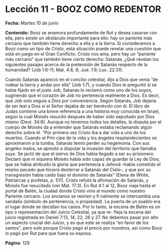 # Lección 11 - BOOZ COMO REDENTOR

**Fecha:** Martes 10 de junio

**Contenido:**
Booz se enamora profundamente de Rut y desea casarse con ella, pero existe un
obstáculo importante para ello: hay un pariente más cercano que también tiene
derecho a ella y a la tierra. Si consideramos a Booz como un tipo de Cristo, esta
situación puede revelar una cuestión que está en juego en el Gran Conflicto.
Cristo nos ama, pero hay un “pariente más cercano” que también tiene cierto
derecho: Satanás.
¿Qué revelan los siguientes pasajes acerca de la pretensión de Satanás
respecto de la humanidad? (Job 1:6-11; Mat. 4:8, 9; Jud. 1:9; Luc. 22:31).

Cuando Satanás apareció en el concilio celestial, dijo a Dios que venía “de
rodear la tierra y andar por ella” (Job 1:7), y cuando Dios le preguntó si se había
fijado en el justo Job, Satanás lo reclamó como uno de los suyos, sugiriendo que
el corazón de Job no pertenecía realmente a Dios. Es decir, que Job solo seguía
a Dios por conveniencia. Según Satanás, Job dejaría de ser leal a Dios si el Señor
dejaba de ser benévolo con él.
El libro de Judas contiene una breve referencia a una historia muy conocida
en Israel, según la cual Moisés resucitó después de haber sido sepultado por
Dios mismo (Deut. 34:6). Aunque no tenemos todos los detalles, la disputa
por el cuerpo de Moisés da a entender que Satanás estaba reclamando algún
derecho sobre él.
“Por primera vez Cristo iba a dar vida a uno de los muertos. Cuando el Prín­
cipe de la vida y los ángeles resplandecientes se aproximaron a la tumba, Satanás
temió perder su hegemonía. Con sus ángeles malos, se aprestó a disputar la
invasión del territorio que llamaba suyo. Se jactó de que el siervo de Dios había
llegado a ser su prisionero. Declaró que ni siquiera Moisés había sido capaz de
guardar la Ley de Dios; que se había atribuido la gloria que pertenecía a Jehová
–había cometido el mismo pecado que hiciera desterrar a Satanás del Cielo–, y
que por su transgresión había caído bajo el dominio de Satanás” (Elena de White,
Patriarcas y profetas, p. 511). Cristo refutó la afirmación de Satanás, y Moisés fue
resucitado (ver Mat. 17:3).
En Rut 4:1 al 12, Booz viaja hasta el portal de Belén, la ciudad donde Cristo
vino al mundo como nuestro Pariente cercano. Los ancianos se reúnen y fi­
nalmente se intercambia una sandalia (símbolo de pertenencia, o propiedad).
La puerta de un pueblo era el lugar donde se decidían los casos. Por lo tanto,
la escena de Belén es un tipo o representación del Juicio Celestial, ya que re-
fleja la escena del juicio registrada en Daniel 7:13, 14, 22, 26 y 27. No debemos
pasar por alto un aspecto crucial del Juicio, y es que este se realiza “en favor de
los santos”, pero solo porque Cristo pagó el precio por nosotros, así como Booz
lo pagó por Rut para que fuera su esposa.

**Página:** 129
